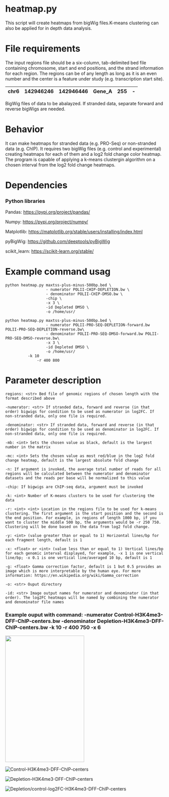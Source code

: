 # heatmap.py #
This script will create heatmaps from bigWig files.K-means clustering can also be applied for in depth data analysis. 

# File requirements #
The input regions file should be a six-column, tab-delimited bed file containing chromosome, start and end positions, and the strand information for each region. The regions can be of any length as long as it is an even number and the center is a feature under study (e.g. transcription start site). 
 
| chr6 | 142946246 | 142946446 | Gene_A | 255 | - |
|:----:|:---------:|:---------:|:------:|:---:|:-:|

BigWig files of data to be abalayzed. If stranded data, separate forward and reverse bigWigs are needed.


# Behavior #
It can make heatmaps for stranded data (e.g. PRO-Seq) or non-stranded data (e.g. ChIP). It requires two bigWig files (e.g. control and experimental) creating heatmaps for each of them and a log2 fold change color heatmap. 
The program is capable of applying a k-means clustergin algorithm on a chosen interval from the log2 fold change heatmaps.

# Dependencies #
### Python libraries ###
Pandas: https://pypi.org/project/pandas/

Numpy: https://pypi.org/project/numpy/

Matplotlib: https://matplotlib.org/stable/users/installing/index.html

pyBigWig: https://github.com/deeptools/pyBigWig

scikit_learn: https://scikit-learn.org/stable/

# Example command usag #
```
python heatmap.py maxtss-plus-minus-500bp.bed \
                  - numerator POLII-CHIP-DEPLETION.bw \
                  - denominator POLII-CHIP-DMSO.bw \
                  -chip \
                  -x 3 \
                  -id Depleted DMSO \
                  -o /home/usr/

python heatmap.py maxtss-plus-minus-500bp.bed \
                  - numerator POLII-PRO-SEQ-DEPLETION-forward.bw POLII-PRO-SEQ-DEPLETION-reverse.bw\
                  - denominator POLII-PRO-SEQ-DMSO-forward.bw POLII-PRO-SEQ-DMSO-reverse.bw\
                  -x 3 \
                  -id Depleted DMSO \
                  -o /home/usr/
		  -k 10
 	          -r 400 800
```
# Parameter description #
```
regions: <str> Bed file of genomic regions of chosen length with the format described above

-numerator: <str> If stranded data, forward and reverse (in that order) bigwigs for condition to be used as numerator in log2FC. If non-stranded data, only one file is required.

-denominator: <str> If stranded data, forward and reverse (in that order) bigwigs for condition to be used as denominator in log2FC. If non-stranded data, only one file is required.

-mb: <int> Sets the chosen value as black, default is the largest number in the matrix

-mc: <int> Sets the chosen value as most red/blue in the log2 fold change heatmap, default is the largest absolute fold change

-n: If argument is invoked, the average total number of reads for all regions will be calculated between the numerator and denominator datasets and the reads per base will be normalized to this value 

-chip: If bigwigs are ChIP-seq data, argument must be invoked

-k: <int> Number of K-means clusters to be used for clustering the data

-r: <int> <int> Location in the regions file to be used for k-means clustering. The first argument is the start position and the second is the end position. For example, in regions of length 1000 bp, if you want to cluster the middle 500 bp, the arguments would be -r 250 750. Clustering will be done based on the data from log2 fold change.

-y: <int> (value greater than or equal to 1) Horizontal lines/bp for each fragment length, default is 1

-x: <float> or <int> (value less than or equal to 1) Vertical lines/bp for each genomic interval displayed, for example, -x 1 is one vertical line/bp; -x 0.1 is one vertical line/averaged 10 bp, default is 1

-g: <float> Gamma correction factor, default is 1 but 0.5 provides an image which is more interpretable by the human eye. For more information: https://en.wikipedia.org/wiki/Gamma_correction

-o: <str> Ouput directory

-id: <str> Image output names for numerator and denominator (in that order). The log2FC heatmaps will be named by combining the numerator and denominator file names
```

### Example ouput with command: -numerator Control-H3K4me3-DFF-ChIP-centers.bw -denominator Depletion-H3K4me3-DFF-ChIP-centers.bw -k 10 -r 400 750 -x 6 


<img src="https://github.com/JuanFSantana/DNA-and-RNA-seq-analysis-essentials/blob/main/Heatmaps/images/Cluster-10-chip-H3K4me3-Max-10.0-X-3.0-Y-1.0.png?raw=true" width="250" height="400" />

![Control-H3K4me3-DFF-ChIP-centers](https://github.com/JuanFSantana/DNA-and-RNA-seq-analysis-essentials/blob/main/Heatmaps/images/Cluster-10-chip-H3K4me3-Max-10.0-X-3.0-Y-1.0.png?raw=true)

![Depletion-H3K4me3-DFF-ChIP-centers](https://github.com/JuanFSantana/DNA-and-RNA-seq-analysis-essentials/blob/main/Heatmaps/images/Cluster-10-chip-2h-Max-10.0-X-3.0-Y-1.0.png?raw=true)

![Depletion/control-log2FC-H3K4me3-DFF-ChIP-centers](https://github.com/JuanFSantana/DNA-and-RNA-seq-analysis-essentials/blob/main/Heatmaps/images/Cluster-10-chip-H3K4me3-vs-2h-Max-1.67-X-3.0-Y-1.0.png?raw=true)